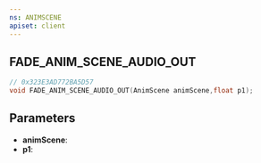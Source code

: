 ```yaml
---
ns: ANIMSCENE
apiset: client
---
```

## FADE_ANIM_SCENE_AUDIO_OUT

```c
// 0x323E3AD772BA5D57
void FADE_ANIM_SCENE_AUDIO_OUT(AnimScene animScene,float p1);
```


## Parameters
* **animScene**:
* **p1**:



